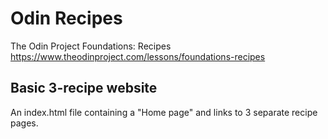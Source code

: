 # Odin Recipes
The Odin Project Foundations: Recipes
https://www.theodinproject.com/lessons/foundations-recipes

## Basic 3-recipe website
An index.html file containing a "Home page" and links to 3 separate recipe pages.

